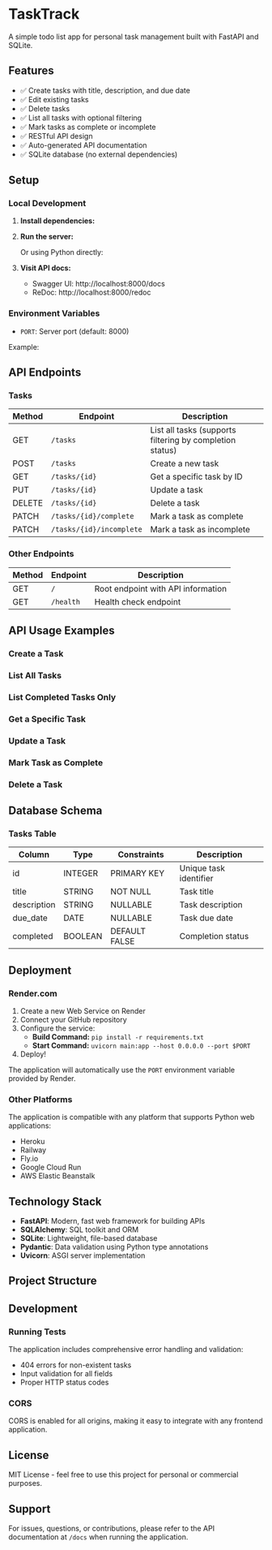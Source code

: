 # TaskTrack

A simple todo list app for personal task management built with FastAPI and SQLite.

## Features

- ✅ Create tasks with title, description, and due date
- ✅ Edit existing tasks
- ✅ Delete tasks
- ✅ List all tasks with optional filtering
- ✅ Mark tasks as complete or incomplete
- ✅ RESTful API design
- ✅ Auto-generated API documentation
- ✅ SQLite database (no external dependencies)

## Setup

### Local Development

1. **Install dependencies:**

2. **Run the server:**
   
   Or using Python directly:

3. **Visit API docs:**
   - Swagger UI: http://localhost:8000/docs
   - ReDoc: http://localhost:8000/redoc

### Environment Variables

- `PORT`: Server port (default: 8000)

Example:

## API Endpoints

### Tasks

| Method | Endpoint | Description |
|--------|----------|-------------|
| GET | `/tasks` | List all tasks (supports filtering by completion status) |
| POST | `/tasks` | Create a new task |
| GET | `/tasks/{id}` | Get a specific task by ID |
| PUT | `/tasks/{id}` | Update a task |
| DELETE | `/tasks/{id}` | Delete a task |
| PATCH | `/tasks/{id}/complete` | Mark a task as complete |
| PATCH | `/tasks/{id}/incomplete` | Mark a task as incomplete |

### Other Endpoints

| Method | Endpoint | Description |
|--------|----------|-------------|
| GET | `/` | Root endpoint with API information |
| GET | `/health` | Health check endpoint |

## API Usage Examples

### Create a Task


### List All Tasks


### List Completed Tasks Only


### Get a Specific Task


### Update a Task


### Mark Task as Complete


### Delete a Task


## Database Schema

### Tasks Table

| Column | Type | Constraints | Description |
|--------|------|-------------|-------------|
| id | INTEGER | PRIMARY KEY | Unique task identifier |
| title | STRING | NOT NULL | Task title |
| description | STRING | NULLABLE | Task description |
| due_date | DATE | NULLABLE | Task due date |
| completed | BOOLEAN | DEFAULT FALSE | Completion status |

## Deployment

### Render.com

1. Create a new Web Service on Render
2. Connect your GitHub repository
3. Configure the service:
   - **Build Command:** `pip install -r requirements.txt`
   - **Start Command:** `uvicorn main:app --host 0.0.0.0 --port $PORT`
4. Deploy!

The application will automatically use the `PORT` environment variable provided by Render.

### Other Platforms

The application is compatible with any platform that supports Python web applications:
- Heroku
- Railway
- Fly.io
- Google Cloud Run
- AWS Elastic Beanstalk

## Technology Stack

- **FastAPI**: Modern, fast web framework for building APIs
- **SQLAlchemy**: SQL toolkit and ORM
- **SQLite**: Lightweight, file-based database
- **Pydantic**: Data validation using Python type annotations
- **Uvicorn**: ASGI server implementation

## Project Structure


## Development

### Running Tests

The application includes comprehensive error handling and validation:
- 404 errors for non-existent tasks
- Input validation for all fields
- Proper HTTP status codes

### CORS

CORS is enabled for all origins, making it easy to integrate with any frontend application.

## License

MIT License - feel free to use this project for personal or commercial purposes.

## Support

For issues, questions, or contributions, please refer to the API documentation at `/docs` when running the application.